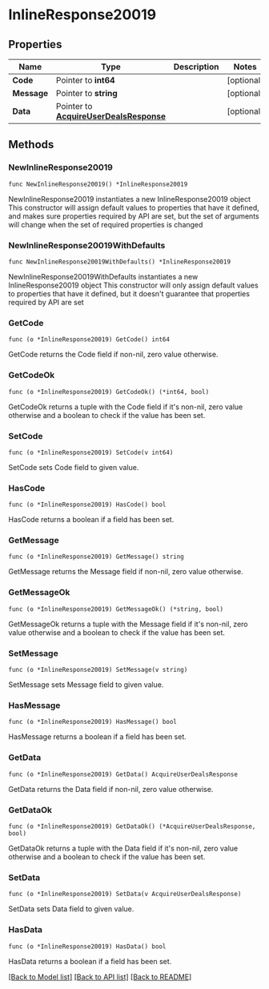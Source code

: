 # InlineResponse20019

## Properties

Name | Type | Description | Notes
------------ | ------------- | ------------- | -------------
**Code** | Pointer to **int64** |  | [optional] 
**Message** | Pointer to **string** |  | [optional] 
**Data** | Pointer to [**AcquireUserDealsResponse**](AcquireUserDealsResponse.md) |  | [optional] 

## Methods

### NewInlineResponse20019

`func NewInlineResponse20019() *InlineResponse20019`

NewInlineResponse20019 instantiates a new InlineResponse20019 object
This constructor will assign default values to properties that have it defined,
and makes sure properties required by API are set, but the set of arguments
will change when the set of required properties is changed

### NewInlineResponse20019WithDefaults

`func NewInlineResponse20019WithDefaults() *InlineResponse20019`

NewInlineResponse20019WithDefaults instantiates a new InlineResponse20019 object
This constructor will only assign default values to properties that have it defined,
but it doesn't guarantee that properties required by API are set

### GetCode

`func (o *InlineResponse20019) GetCode() int64`

GetCode returns the Code field if non-nil, zero value otherwise.

### GetCodeOk

`func (o *InlineResponse20019) GetCodeOk() (*int64, bool)`

GetCodeOk returns a tuple with the Code field if it's non-nil, zero value otherwise
and a boolean to check if the value has been set.

### SetCode

`func (o *InlineResponse20019) SetCode(v int64)`

SetCode sets Code field to given value.

### HasCode

`func (o *InlineResponse20019) HasCode() bool`

HasCode returns a boolean if a field has been set.

### GetMessage

`func (o *InlineResponse20019) GetMessage() string`

GetMessage returns the Message field if non-nil, zero value otherwise.

### GetMessageOk

`func (o *InlineResponse20019) GetMessageOk() (*string, bool)`

GetMessageOk returns a tuple with the Message field if it's non-nil, zero value otherwise
and a boolean to check if the value has been set.

### SetMessage

`func (o *InlineResponse20019) SetMessage(v string)`

SetMessage sets Message field to given value.

### HasMessage

`func (o *InlineResponse20019) HasMessage() bool`

HasMessage returns a boolean if a field has been set.

### GetData

`func (o *InlineResponse20019) GetData() AcquireUserDealsResponse`

GetData returns the Data field if non-nil, zero value otherwise.

### GetDataOk

`func (o *InlineResponse20019) GetDataOk() (*AcquireUserDealsResponse, bool)`

GetDataOk returns a tuple with the Data field if it's non-nil, zero value otherwise
and a boolean to check if the value has been set.

### SetData

`func (o *InlineResponse20019) SetData(v AcquireUserDealsResponse)`

SetData sets Data field to given value.

### HasData

`func (o *InlineResponse20019) HasData() bool`

HasData returns a boolean if a field has been set.


[[Back to Model list]](../README.md#documentation-for-models) [[Back to API list]](../README.md#documentation-for-api-endpoints) [[Back to README]](../README.md)


